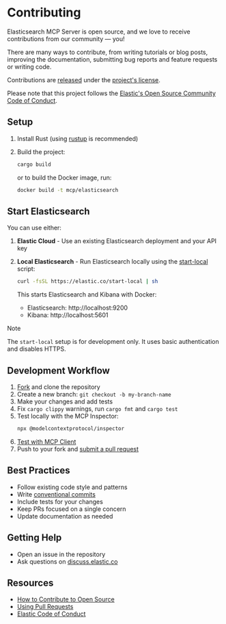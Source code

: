 # Contributing

[fork]: https://github.com/elastic/mcp-server-elasticsearch/fork
[pr]: https://github.com/elastic/mcp-server-elasticsearch/compare
[code-of-conduct]: https://www.elastic.co/community/codeofconduct

Elasticsearch MCP Server is open source, and we love to receive contributions from our community — you!

There are many ways to contribute, from writing tutorials or blog posts, improving the documentation, submitting bug reports and feature requests or writing code.


Contributions are [released](https://help.github.com/articles/github-terms-of-service/#6-contributions-under-repository-license) under the [project's license](../LICENSE).

Please note that this project follows the [Elastic's Open Source Community Code of Conduct][code-of-conduct].

## Setup

1. Install Rust (using [rustup](https://www.rust-lang.org/tools/install) is recommended)

2. Build the project:
   ```sh
   cargo build
   ```

   or to build the Docker image, run:

   ```sh
   docker build -t mcp/elasticsearch
   ```

## Start Elasticsearch

You can use either:

1. **Elastic Cloud** - Use an existing Elasticsearch deployment and your API key
2. **Local Elasticsearch** - Run Elasticsearch locally using the [start-local](https://www.elastic.co/guide/en/elasticsearch/reference/current/run-elasticsearch-locally.html) script:
   ```bash
   curl -fsSL https://elastic.co/start-local | sh
   ```

   This starts Elasticsearch and Kibana with Docker:
   - Elasticsearch: http://localhost:9200
   - Kibana: http://localhost:5601

> [!NOTE]
> The `start-local` setup is for development only. It uses basic authentication and disables HTTPS.

## Development Workflow

1. [Fork][fork] and clone the repository
2. Create a new branch: `git checkout -b my-branch-name`
3. Make your changes and add tests
4. Fix `cargo clippy` warnings, run `cargo fmt` and `cargo test`
5. Test locally with the MCP Inspector:
   ```bash
   npx @modelcontextprotocol/inspector
   ```
7. [Test with MCP Client](../README.md#installation--setup)
8. Push to your fork and [submit a pull request][pr]

## Best Practices

- Follow existing code style and patterns
- Write [conventional commits](https://www.conventionalcommits.org/)
- Include tests for your changes
- Keep PRs focused on a single concern
- Update documentation as needed

## Getting Help

- Open an issue in the repository
- Ask questions on [discuss.elastic.co](https://discuss.elastic.co/)

## Resources

- [How to Contribute to Open Source](https://opensource.guide/how-to-contribute/)
- [Using Pull Requests](https://help.github.com/articles/about-pull-requests/)
- [Elastic Code of Conduct][code-of-conduct]
